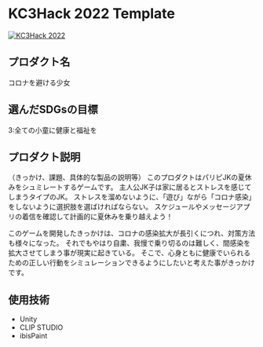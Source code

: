 # KC3Hack 2022 Template

[![KC3Hack 2022](https://kc3.me/hack/wp-content/uploads/2022/01/kc3hack2022ogp@2x.png)](https://kc3.me/hack)

## プロダクト名
コロナを避ける少女

## 選んだSDGsの目標
3:全ての小童に健康と福祉を

## プロダクト説明
（きっかけ、課題、具体的な製品の説明等）
このプロダクトはパリピJKの夏休みをシュミレートするゲームです。
主人公JK子は家に居るとストレスを感じてしまうタイプのJK。
ストレスを溜めないように、「遊び」ながら「コロナ感染」をしないように選択肢を選ばければならない。
スケジュールやメッセージアプリの着信を確認して計画的に夏休みを乗り越えよう！

このゲームを開発したきっかけは、コロナの感染拡大が長引くにつれ、対策方法も様々になった。
それでもやはり自粛、我慢で乗り切るのは難しく、間感染を拡大させてしまう事が現実に起きている。
そこで、心身ともに健康でいられるための正しい行動をシミュレーションできるようにしたいと考えた事がきっかけです。

## 使用技術
- Unity
- CLIP STUDIO
- ibisPaint